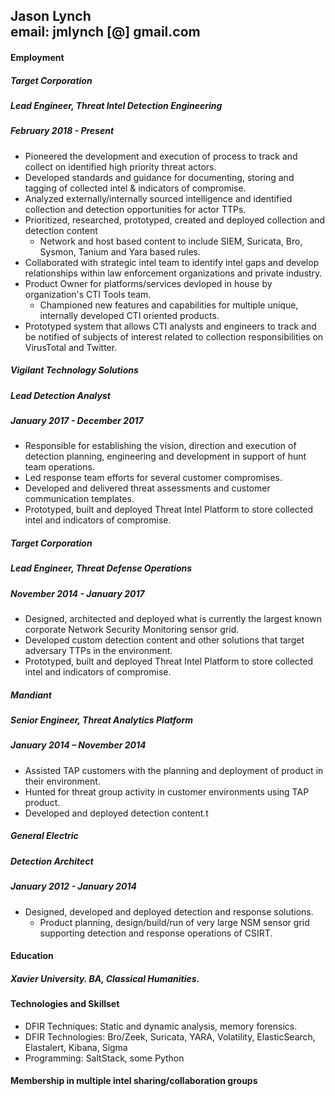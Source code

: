 ## Jason Lynch <br>email: jmlynch [@] gmail.com
#### Employment
##### Target Corporation 
##### Lead Engineer, Threat Intel Detection Engineering 
##### February 2018 - Present
- Pioneered the development and execution of process to track and collect on identified high priority threat actors.
- Developed standards and guidance for documenting, storing and tagging of collected intel & indicators of compromise. 
- Analyzed externally/internally sourced intelligence and identified collection and detection opportunities for actor TTPs.
- Prioritized, researched, prototyped, created and deployed collection and detection content 
  - Network and host based content to include SIEM, Suricata, Bro, Sysmon, Tanium and Yara based rules. 
- Collaborated with strategic intel team to identify intel gaps and develop relationships within law enforcement organizations and private industry.
- Product Owner for platforms/services devloped in house by organization's CTI Tools team.
  - Championed new features and capabilities for multiple unique, internally developed CTI oriented products. 
- Prototyped system that allows CTI analysts and engineers to track and be notified of subjects of interest related to collection responsibilities on VirusTotal and Twitter. 
##### Vigilant Technology Solutions
##### Lead Detection Analyst
##### January 2017 - December 2017
- Responsible for establishing the vision, direction and execution of detection planning, engineering and development in support of hunt team operations. 
- Led response team efforts for several customer compromises.
- Developed and delivered threat assessments and customer communication templates.
- Prototyped, built and deployed Threat Intel Platform to store collected intel and indicators of compromise. 
##### Target Corporation
##### Lead Engineer, Threat Defense Operations
##### November 2014 - January 2017 
- Designed, architected and deployed what is currently the largest known corporate Network Security Monitoring sensor grid.
- Developed custom detection content and other solutions that target adversary TTPs in the environment.
- Prototyped, built and deployed Threat Intel Platform to store collected intel and indicators of compromise.
##### Mandiant
##### Senior Engineer, Threat Analytics Platform
##### January 2014 – November 2014
- Assisted TAP customers with the planning and deployment of product in their environment.
- Hunted for threat group activity in customer environments using TAP product.
- Developed and deployed detection content.t
##### General Electric
##### Detection Architect
##### January 2012 - January 2014
- Designed, developed and deployed detection and response solutions.
  - Product planning, design/build/run of very large NSM sensor grid supporting detection and response operations of CSIRT.

#### Education
##### Xavier University. BA, Classical Humanities. 

#### Technologies and Skillset 
- DFIR Techniques: Static and dynamic analysis, memory forensics.
- DFIR Technologies: Bro/Zeek, Suricata, YARA, Volatility, ElasticSearch, Elastalert, Kibana, Sigma
- Programming: SaltStack, some Python

#### Membership in multiple intel sharing/collaboration groups

